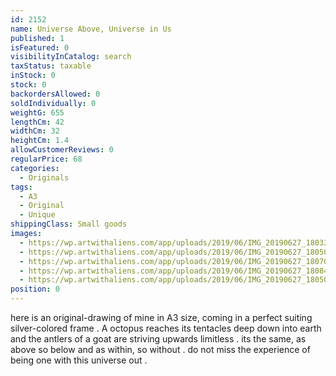 ```yaml
---
id: 2152
name: Universe Above, Universe in Us
published: 1
isFeatured: 0
visibilityInCatalog: search
taxStatus: taxable
inStock: 0
stock: 0
backordersAllowed: 0
soldIndividually: 0
weightG: 655
lengthCm: 42
widthCm: 32
heightCm: 1.4
allowCustomerReviews: 0
regularPrice: 68
categories:
  - Originals
tags:
  - A3
  - Original
  - Unique
shippingClass: Small goods
images:
  - https://wp.artwithaliens.com/app/uploads/2019/06/IMG_20190627_180338-01-scaled.jpeg
  - https://wp.artwithaliens.com/app/uploads/2019/06/IMG_20190627_180509-01-scaled.jpeg
  - https://wp.artwithaliens.com/app/uploads/2019/06/IMG_20190627_180707-01-scaled.jpeg
  - https://wp.artwithaliens.com/app/uploads/2019/06/IMG_20190627_180842-01-scaled.jpeg
  - https://wp.artwithaliens.com/app/uploads/2019/06/IMG_20190627_180503-01-scaled.jpeg
position: 0
---
```


here is an original-drawing of mine in A3 size, coming in a perfect suiting silver-colored frame .
A octopus reaches its tentacles deep down into earth and the antlers of a goat are striving upwards limitless .
its the same, as above so below and as within, so without .
do not miss the experience of being one with this universe out .
